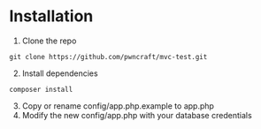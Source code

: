 # Installation
1. Clone the repo
```
git clone https://github.com/pwncraft/mvc-test.git
```
2. Install dependencies 
```
composer install
```
3. Copy or rename config/app.php.example to app.php
4. Modify the new config/app.php with your database credentials
